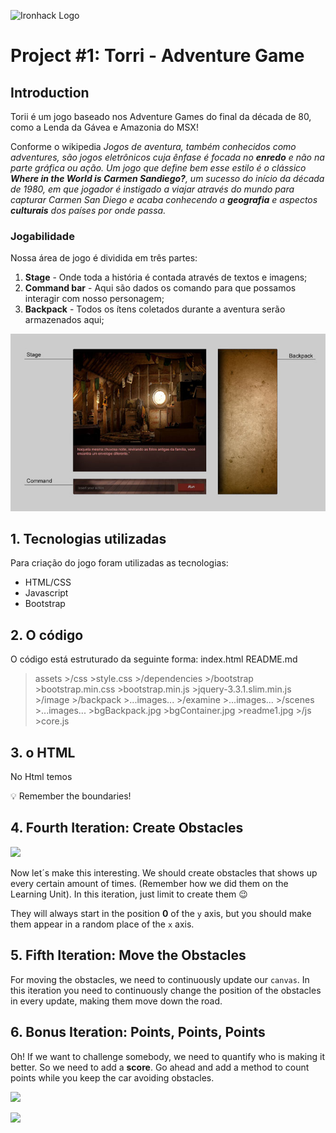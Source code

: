 ![Ironhack Logo](https://i.imgur.com/1QgrNNw.png)

# Project #1: Torri - Adventure Game

## Introduction

Torii é um jogo baseado nos Adventure Games do final da década de 80, como a Lenda da Gávea e Amazonia do MSX!

Conforme o wikipedia *Jogos de aventura, também conhecidos como adventures, são jogos eletrônicos cuja ênfase é focada no **enredo** e não na parte gráfica ou ação. Um jogo que define bem esse estilo é o clássico **Where in the World is Carmen Sandiego?**, um sucesso do início da década de 1980, em que jogador é instigado a viajar através do mundo para capturar Carmen San Diego e acaba conhecendo a **geografia** e aspectos **culturais** dos países por onde passa.*

### Jogabilidade

Nossa área de jogo é dividida em três partes:
1. **Stage** - Onde toda a história é contada através de textos e imagens; 
2. **Command bar** - Aqui são dados os comando para que possamos interagir com nosso personagem;
3. **Backpack** - Todos os ítens coletados durante a aventura serão armazenados aqui;

![](https://github.com/ricartoons/adventureGame/blob/master/assets/image/readme1.jpg)


## 1. Tecnologias utilizadas

Para criação do jogo foram utilizadas as tecnologias:
* HTML/CSS
* Javascript
* Bootstrap


## 2. O código

O código está estruturado da seguinte forma:
index.html
README.md
>assets
    >/css
        >style.css
    >/dependencies
        >/bootstrap
            >bootstrap.min.css
            >bootstrap.min.js
            >jquery-3.3.1.slim.min.js
    >/image
        >/backpack
            >...images...
        >/examine
            >...images...
        >/scenes
            >...images...
        >bgBackpack.jpg
        >bgContainer.jpg
        >readme1.jpg
    >/js
        >core.js


## 3. o HTML

No Html temos 

:bulb: Remember the boundaries!

## 4. Fourth Iteration: Create Obstacles

![](https://s3-eu-west-1.amazonaws.com/ih-materials/uploads/upload_618fa6bbeed08f1e74b9457af1ecaf4c.png)

Now let´s make this interesting. We should create obstacles that shows up every certain amount of times. (Remember how we did them on the Learning Unit). In this iteration, just limit to create them :wink:

They will always start in the position **0** of the `y` axis, but you should make them appear in a random place of the `x` axis.

## 5. Fifth Iteration: Move the Obstacles

For moving the obstacles, we need to continuously update our `canvas`. In this iteration you need to continuously change the position of the obstacles in every update, making them move down the road.

## 6. Bonus Iteration: Points, Points, Points

Oh! If we want to challenge somebody, we need to quantify who is making it better. So we need to add a **score**. Go ahead and add a method to count points while you keep the car avoiding obstacles.

![](https://s3-eu-west-1.amazonaws.com/ih-materials/uploads/upload_e4b1a09cee1b1a827a2c68023d0d2b1f.png)

![](https://s3-eu-west-1.amazonaws.com/ih-materials/uploads/upload_4e64a09180fd0add2766f7e28ebce6bf.png)